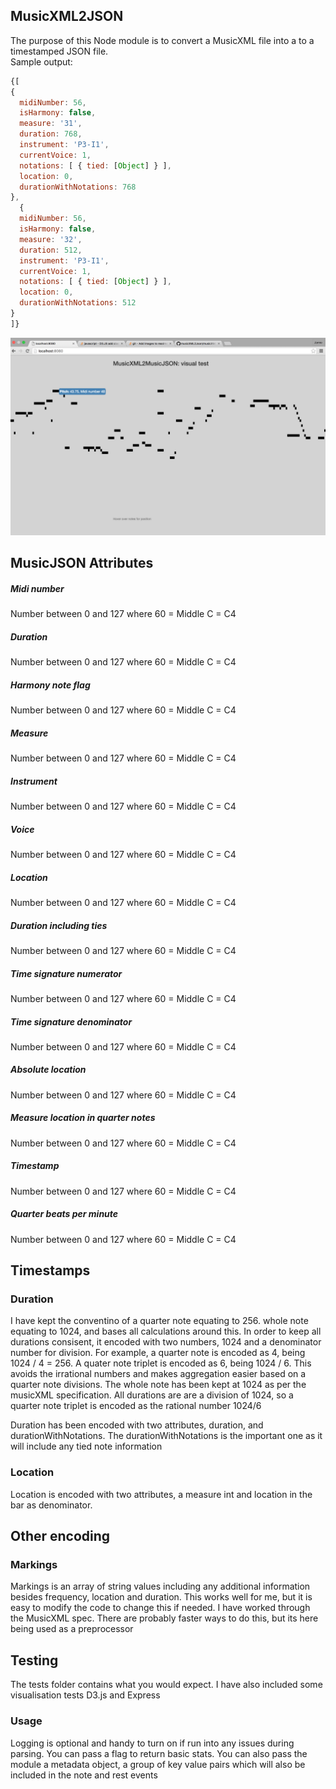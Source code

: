 <h2>MusicXML2JSON</h2>

<div>The purpose of this Node module is to convert a MusicXML file into a to a timestamped JSON file.</div>


<div>Sample output:</div>


```javascript
{[
{ 
  midiNumber: 56,
  isHarmony: false,
  measure: '31',
  duration: 768,
  instrument: 'P3-I1',
  currentVoice: 1,
  notations: [ { tied: [Object] } ],
  location: 0,
  durationWithNotations: 768 
},
  { 
  midiNumber: 56,
  isHarmony: false,
  measure: '32',
  duration: 512,
  instrument: 'P3-I1',
  currentVoice: 1,
  notations: [ { tied: [Object] } ],
  location: 0,
  durationWithNotations: 512
}
]}
```



<p align="center">
  <img src="data-visualisation/img.png" width="750"/>
 
</p>

<h2>MusicJSON Attributes</h2>

<h5>Midi number</h5>
<div>
   Number between 0 and 127 where 60 = Middle C = C4
</div>
<h5>Duration</h5>
<div>
   Number between 0 and 127 where 60 = Middle C = C4
</div>
<h5>Harmony note flag</h5>
<div>
   Number between 0 and 127 where 60 = Middle C = C4
</div>
<h5>Measure</h5>
<div>
   Number between 0 and 127 where 60 = Middle C = C4
</div>
<h5>Instrument</h5>
<div>
   Number between 0 and 127 where 60 = Middle C = C4
</div>
<h5>Voice</h5>
<div>
   Number between 0 and 127 where 60 = Middle C = C4
</div>
<h5>Location</h5>
<div>
   Number between 0 and 127 where 60 = Middle C = C4
</div>
<h5>Duration including ties</h5>
<div>
   Number between 0 and 127 where 60 = Middle C = C4
</div>
<h5>Time signature numerator</h5>
<div>
   Number between 0 and 127 where 60 = Middle C = C4
</div>

<h5>Time signature denominator</h5>
<div>
   Number between 0 and 127 where 60 = Middle C = C4
</div>
<h5>Absolute location</h5>
<div>
   Number between 0 and 127 where 60 = Middle C = C4
</div>
<h5>Measure location in quarter notes</h5>
<div>
   Number between 0 and 127 where 60 = Middle C = C4
</div>
<h5>Timestamp</h5>
<div>
   Number between 0 and 127 where 60 = Middle C = C4
</div>
<h5>Quarter beats per minute</h5>
<div>
   Number between 0 and 127 where 60 = Middle C = C4
</div>



<h2>Timestamps</h2>
<h3>Duration</h3>
<p>I have kept the conventino of a quarter note equating to 256.  whole note equating to 1024, and bases all calculations around this. In order to keep all durations consisent, it encoded with two numbers, 1024 and a denominator number for division. For example, a quarter note is encoded as 4, being 1024 / 4 = 256. A quater note triplet is encoded as 6, being 1024 / 6. This avoids the irrational numbers and makes aggregation easier based on a quarter note divisions. The whole note has been kept at 1024 as per the musicXML specification. All durations are are a division of 1024, so a quarter note triplet is encoded as the rational number 1024/6</p>
<p>Duration has been encoded with two attributes, duration, and durationWithNotations. The durationWithNotations is the important one as it will include any tied note information </p>
<h3>Location</h3>
<p>Location is encoded with two attributes, a measure int and location in the bar as denominator.</p>

<h2>Other encoding</h2>
<h3>Markings</h3>
<p>Markings is an array of string values including any additional information besides frequency, location and duration. This works well for me, but it is easy to modify the code to change this if needed. I have worked through the MusicXML spec. There are probably faster ways to do this, but its here being used as a preprocessor</p>

<h2>Testing</h2>
<p>The tests folder contains  what you would expect. I have also included some visualisation tests D3.js and Express</p>

<h3>Usage</h3>
<p>Logging is optional and handy to turn on if run into any issues during parsing. You can pass a flag to return basic stats. You can also pass the module a metadata object, a group of key value pairs which will also be included in the note and rest events </p>
